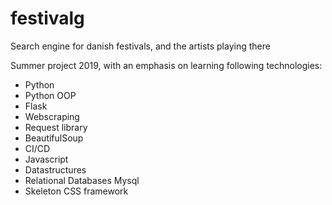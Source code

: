 # festivalg
Search engine for danish festivals, and the artists playing there

Summer project 2019, with an emphasis on learning following technologies:
- Python
- Python OOP
- Flask
- Webscraping
- Request library
- BeautifulSoup
- CI/CD
- Javascript
- Datastructures
- Relational Databases Mysql
- Skeleton CSS framework
